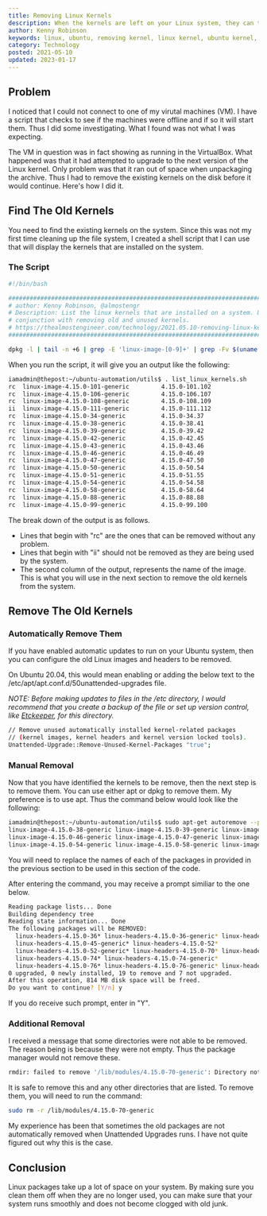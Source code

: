 ```yaml
---
title: Removing Linux Kernels
description: When the kernels are left on your Linux system, they can take up unnecessary disk space. Thus they should be removed when no longer used.
author: Kenny Robinson
keywords: linux, ubuntu, removing kernel, linux kernel, ubuntu kernel, old kernels
category: Technology
posted: 2021-05-10
updated: 2023-01-17
---
```


## Problem

I noticed that I could not connect to one of my virutal machines (VM). I have a script that checks to see 
if the machines were offline and if so it will start them. Thus I did some investigating. What I found 
was not what I was expecting. 

The VM in question was in fact showing as running in the VirtualBox. What happened was that it had 
attempted to upgrade to the next version of the Linux kernel. Only problem was that it ran out of space 
when unpackaging the archive. Thus I had to remove the existing kernels on the disk before it would
continue. Here's how I did it. 

## Find The Old Kernels

You need to find the existing kernels on the system. Since this was not my first time cleaning up 
the file system, I created a shell script that I can use that will display the kernels that are installed 
on the system. 

### The Script

```sh
#!/bin/bash

################################################################################
# author: Kenny Robinson, @almostengr
# Description: List the linux kernels that are installed on a system. Use in 
# conjunction with removing old and unused kernels. 
# https://thealmostengineer.com/technology/2021.05.10-removing-linux-kernels/
################################################################################

dpkg -l | tail -n +6 | grep -E 'linux-image-[0-9]+' | grep -Fv $(uname -r)
```

When you run the script, it will give you an output like the following: 

```bash
iamadmin@thepost:~/ubuntu-automation/utils$ . list_linux_kernels.sh 
rc  linux-image-4.15.0-101-generic         4.15.0-101.102                                  amd64        Signed kernel image generic
rc  linux-image-4.15.0-106-generic         4.15.0-106.107                                  amd64        Signed kernel image generic
rc  linux-image-4.15.0-108-generic         4.15.0-108.109                                  amd64        Signed kernel image generic
ii  linux-image-4.15.0-111-generic         4.15.0-111.112                                  amd64        Signed kernel image generic
rc  linux-image-4.15.0-34-generic          4.15.0-34.37                                    amd64        Signed kernel image generic
rc  linux-image-4.15.0-38-generic          4.15.0-38.41                                    amd64        Signed kernel image generic
rc  linux-image-4.15.0-39-generic          4.15.0-39.42                                    amd64        Signed kernel image generic
rc  linux-image-4.15.0-42-generic          4.15.0-42.45                                    amd64        Signed kernel image generic
rc  linux-image-4.15.0-43-generic          4.15.0-43.46                                    amd64        Signed kernel image generic
rc  linux-image-4.15.0-46-generic          4.15.0-46.49                                    amd64        Signed kernel image generic
rc  linux-image-4.15.0-47-generic          4.15.0-47.50                                    amd64        Signed kernel image generic
rc  linux-image-4.15.0-50-generic          4.15.0-50.54                                    amd64        Signed kernel image generic
rc  linux-image-4.15.0-51-generic          4.15.0-51.55                                    amd64        Signed kernel image generic
rc  linux-image-4.15.0-54-generic          4.15.0-54.58                                    amd64        Signed kernel image generic
rc  linux-image-4.15.0-58-generic          4.15.0-58.64                                    amd64        Signed kernel image generic
rc  linux-image-4.15.0-88-generic          4.15.0-88.88                                    amd64        Signed kernel image generic
rc  linux-image-4.15.0-99-generic          4.15.0-99.100                                   amd64        Signed kernel image generic
```

The break down of the output is as follows. 

* Lines that begin with "rc" are the ones that can be removed without any problem.
* Lines that begin with "ii" should not be removed as they are being used by the system.
* The second column of the output, represents the name of the image. This is what you will use in the 
next section to remove the old kernels from the system.

## Remove The Old Kernels

### Automatically Remove Them

If you have enabled automatic updates to run on your Ubuntu system, then you can configure the old Linux 
images and headers to be removed.

On Ubuntu 20.04, this would mean enabling or adding the below text to the /etc/apt/apt.conf.d/50unattended-upgrades file.

*NOTE: Before making updates to files in the /etc directory, I would recommend that you create a backup*
*of the file or set up version control, like
<a href="https://www.youtube.com/watch?v=dPm8cazYy00" target="_blank">Etckeeper</a>, for this directory.*

```bash
// Remove unused automatically installed kernel-related packages
// (kernel images, kernel headers and kernel version locked tools).
Unattended-Upgrade::Remove-Unused-Kernel-Packages "true";
```

### Manual Removal

Now that you have identified the kernels to be remove, then the next step is to remove them. You can use 
either apt or dpkg to remove them. My preference is to use apt. Thus the command below would look like 
the following: 

```bash
iamadmin@thepost:~/ubuntu-automation/utils$ sudo apt-get autoremove --purge linux-image-4.15.0-34-generic \ 
linux-image-4.15.0-38-generic linux-image-4.15.0-39-generic linux-image-4.15.0-42-generic linux-image-4.15.0-43-generic \
linux-image-4.15.0-46-generic linux-image-4.15.0-47-generic linux-image-4.15.0-50-generic linux-image-4.15.0-51-generic \
linux-image-4.15.0-54-generic linux-image-4.15.0-58-generic linux-image-4.15.0-88-generic linux-image-4.15.0-99-generic
```

You will need to replace the names of each of the packages in provided in the previous section to be used 
in this section of the code.

After entering the command, you may receive a prompt similiar to the one below. 

```bash
Reading package lists... Done
Building dependency tree       
Reading state information... Done
The following packages will be REMOVED:
  linux-headers-4.15.0-36* linux-headers-4.15.0-36-generic* linux-headers-4.15.0-44* linux-headers-4.15.0-44-generic* linux-headers-4.15.0-45*
  linux-headers-4.15.0-45-generic* linux-headers-4.15.0-52*
  linux-headers-4.15.0-52-generic* linux-headers-4.15.0-70* linux-headers-4.15.0-70-generic* linux-headers-4.15.0-72* linux-headers-4.15.0-72-generic*
  linux-headers-4.15.0-74* linux-headers-4.15.0-74-generic*
  linux-headers-4.15.0-76* linux-headers-4.15.0-76-generic* linux-headers-4.15.0-91* linux-headers-4.15.0-91-generic* linux-image-unsigned-4.15.0-70-generic*
0 upgraded, 0 newly installed, 19 to remove and 7 not upgraded.
After this operation, 814 MB disk space will be freed.
Do you want to continue? [Y/n] y
```

If you do receive such prompt, enter in "Y". 

### Additional Removal

I received a message that some directories were not able to be removed. The reason being is because they were
not empty. Thus the package manager would not remove these. 

```bash
rmdir: failed to remove '/lib/modules/4.15.0-70-generic': Directory not empty
```

It is safe to remove this and any other directories that are listed. To remove them, you will need to run the 
command: 

```bash
sudo rm -r /lib/modules/4.15.0-70-generic
```

My experience has been that sometimes the old packages are not automatically removed when Unattended 
Upgrades runs. I have not quite figured out why this is the case.

## Conclusion

Linux packages take up a lot of space on your system. By making sure you clean them off when they are 
no longer used, you can make sure that your system runs smoothly and does not become clogged with old junk.